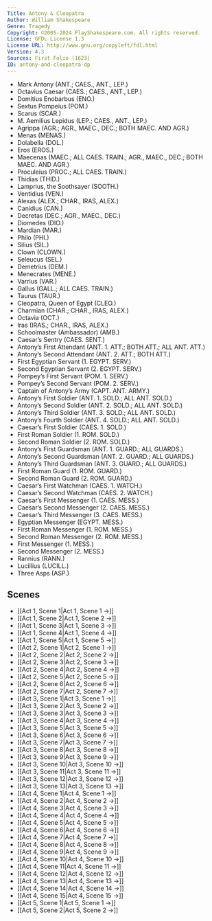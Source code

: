 ```yaml
---
Title: Antony & Cleopatra
Author: William Shakespeare
Genre: Tragedy
Copyright: ©2005-2024 PlayShakespeare.com. All rights reserved.
License: GFDL License 1.3
License URL: http://www.gnu.org/copyleft/fdl.html
Version: 4.3
Sources: First Folio (1623)
ID: antony-and-cleopatra-dp
---
```


- Mark Antony (ANT.; CAES., ANT., LEP.)
- Octavius Caesar (CAES.; CAES., ANT., LEP.)
- Domitius Enobarbus (ENO.)
- Sextus Pompeius (POM.)
- Scarus (SCAR.)
- M. Aemilius Lepidus (LEP.; CAES., ANT., LEP.)
- Agrippa (AGR.; AGR., MAEC., DEC.; BOTH MAEC. AND AGR.)
- Menas (MENAS.)
- Dolabella (DOL.)
- Eros (EROS.)
- Maecenas (MAEC.; ALL CAES. TRAIN.; AGR., MAEC., DEC.; BOTH MAEC. AND AGR.)
- Proculeius (PROC.; ALL CAES. TRAIN.)
- Thidias (THID.)
- Lamprius, the Soothsayer (SOOTH.)
- Ventidius (VEN.)
- Alexas (ALEX.; CHAR., IRAS, ALEX.)
- Canidius (CAN.)
- Decretas (DEC.; AGR., MAEC., DEC.)
- Diomedes (DIO.)
- Mardian (MAR.)
- Philo (PHI.)
- Silius (SIL.)
- Clown (CLOWN.)
- Seleucus (SEL.)
- Demetrius (DEM.)
- Menecrates (MENE.)
- Varrius (VAR.)
- Gallus (GALL.; ALL CAES. TRAIN.)
- Taurus (TAUR.)
- Cleopatra, Queen of Egypt (CLEO.)
- Charmian (CHAR.; CHAR., IRAS, ALEX.)
- Octavia (OCT.)
- Iras (IRAS.; CHAR., IRAS, ALEX.)
- Schoolmaster (Ambassador) (AMB.)
- Caesar’s Sentry (CAES. SENT.)
- Antony’s First Attendant (ANT. 1. ATT.; BOTH ATT.; ALL ANT. ATT.)
- Antony’s Second Attendant (ANT. 2. ATT.; BOTH ATT.)
- First Egyptian Servant (1. EGYPT. SERV.)
- Second Egyptian Servant (2. EGYPT. SERV.)
- Pompey’s First Servant (POM. 1. SERV.)
- Pompey’s Second Servant (POM. 2. SERV.)
- Captain of Antony’s Army (CAPT. ANT. ARMY.)
- Antony’s First Soldier (ANT. 1. SOLD.; ALL ANT. SOLD.)
- Antony’s Second Soldier (ANT. 2. SOLD.; ALL ANT. SOLD.)
- Antony’s Third Soldier (ANT. 3. SOLD.; ALL ANT. SOLD.)
- Antony’s Fourth Soldier (ANT. 4. SOLD.; ALL ANT. SOLD.)
- Caesar’s First Soldier (CAES. 1. SOLD.)
- First Roman Soldier (1. ROM. SOLD.)
- Second Roman Soldier (2. ROM. SOLD.)
- Antony’s First Guardsman (ANT. 1. GUARD.; ALL GUARDS.)
- Antony’s Second Guardsman (ANT. 2. GUARD.; ALL GUARDS.)
- Antony’s Third Guardsman (ANT. 3. GUARD.; ALL GUARDS.)
- First Roman Guard (1. ROM. GUARD.)
- Second Roman Guard (2. ROM. GUARD.)
- Caesar’s First Watchman (CAES. 1. WATCH.)
- Caesar’s Second Watchman (CAES. 2. WATCH.)
- Caesar’s First Messenger (1. CAES. MESS.)
- Caesar’s Second Messenger (2. CAES. MESS.)
- Caesar’s Third Messenger (3. CAES. MESS.)
- Egyptian Messenger (EGYPT. MESS.)
- First Roman Messenger (1. ROM. MESS.)
- Second Roman Messenger (2. ROM. MESS.)
- First Messenger (1. MESS.)
- Second Messenger (2. MESS.)
- Rannius (RANN.)
- Lucillius (LUCILL.)
- Three Asps (ASP.)

## Scenes

- [[Act 1, Scene 1|Act 1, Scene 1 →]]
- [[Act 1, Scene 2|Act 1, Scene 2 →]]
- [[Act 1, Scene 3|Act 1, Scene 3 →]]
- [[Act 1, Scene 4|Act 1, Scene 4 →]]
- [[Act 1, Scene 5|Act 1, Scene 5 →]]
- [[Act 2, Scene 1|Act 2, Scene 1 →]]
- [[Act 2, Scene 2|Act 2, Scene 2 →]]
- [[Act 2, Scene 3|Act 2, Scene 3 →]]
- [[Act 2, Scene 4|Act 2, Scene 4 →]]
- [[Act 2, Scene 5|Act 2, Scene 5 →]]
- [[Act 2, Scene 6|Act 2, Scene 6 →]]
- [[Act 2, Scene 7|Act 2, Scene 7 →]]
- [[Act 3, Scene 1|Act 3, Scene 1 →]]
- [[Act 3, Scene 2|Act 3, Scene 2 →]]
- [[Act 3, Scene 3|Act 3, Scene 3 →]]
- [[Act 3, Scene 4|Act 3, Scene 4 →]]
- [[Act 3, Scene 5|Act 3, Scene 5 →]]
- [[Act 3, Scene 6|Act 3, Scene 6 →]]
- [[Act 3, Scene 7|Act 3, Scene 7 →]]
- [[Act 3, Scene 8|Act 3, Scene 8 →]]
- [[Act 3, Scene 9|Act 3, Scene 9 →]]
- [[Act 3, Scene 10|Act 3, Scene 10 →]]
- [[Act 3, Scene 11|Act 3, Scene 11 →]]
- [[Act 3, Scene 12|Act 3, Scene 12 →]]
- [[Act 3, Scene 13|Act 3, Scene 13 →]]
- [[Act 4, Scene 1|Act 4, Scene 1 →]]
- [[Act 4, Scene 2|Act 4, Scene 2 →]]
- [[Act 4, Scene 3|Act 4, Scene 3 →]]
- [[Act 4, Scene 4|Act 4, Scene 4 →]]
- [[Act 4, Scene 5|Act 4, Scene 5 →]]
- [[Act 4, Scene 6|Act 4, Scene 6 →]]
- [[Act 4, Scene 7|Act 4, Scene 7 →]]
- [[Act 4, Scene 8|Act 4, Scene 8 →]]
- [[Act 4, Scene 9|Act 4, Scene 9 →]]
- [[Act 4, Scene 10|Act 4, Scene 10 →]]
- [[Act 4, Scene 11|Act 4, Scene 11 →]]
- [[Act 4, Scene 12|Act 4, Scene 12 →]]
- [[Act 4, Scene 13|Act 4, Scene 13 →]]
- [[Act 4, Scene 14|Act 4, Scene 14 →]]
- [[Act 4, Scene 15|Act 4, Scene 15 →]]
- [[Act 5, Scene 1|Act 5, Scene 1 →]]
- [[Act 5, Scene 2|Act 5, Scene 2 →]]
